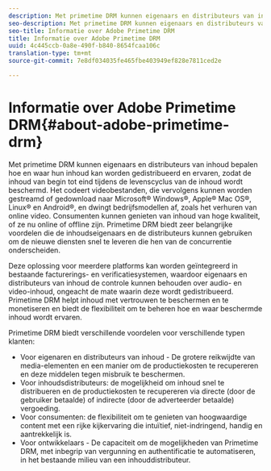 ```yaml
---
description: Met primetime DRM kunnen eigenaars en distributeurs van inhoud bepalen hoe en waar hun inhoud kan worden gedistribueerd en ervaren, zodat de inhoud van begin tot eind tijdens de levenscyclus van de inhoud wordt beschermd. Het codeert videobestanden, die vervolgens kunnen worden gestreamd of gedownload naar Microsoft® Windows®, Apple® Mac OS®, Linux® en Android®, en dwingt bedrijfsmodellen af, zoals het verhuren van online video. Consumenten kunnen genieten van inhoud van hoge kwaliteit, of ze nu online of offline zijn. Primetime DRM biedt zeer belangrijke voordelen die de inhoudseigenaars en de distributeurs kunnen gebruiken om de nieuwe diensten snel te leveren die hen van de concurrentie onderscheiden.
seo-description: Met primetime DRM kunnen eigenaars en distributeurs van inhoud bepalen hoe en waar hun inhoud kan worden gedistribueerd en ervaren, zodat de inhoud van begin tot eind tijdens de levenscyclus van de inhoud wordt beschermd. Het codeert videobestanden, die vervolgens kunnen worden gestreamd of gedownload naar Microsoft® Windows®, Apple® Mac OS®, Linux® en Android®, en dwingt bedrijfsmodellen af, zoals het verhuren van online video. Consumenten kunnen genieten van inhoud van hoge kwaliteit, of ze nu online of offline zijn. Primetime DRM biedt zeer belangrijke voordelen die de inhoudseigenaars en de distributeurs kunnen gebruiken om de nieuwe diensten snel te leveren die hen van de concurrentie onderscheiden.
seo-title: Informatie over Adobe Primetime DRM
title: Informatie over Adobe Primetime DRM
uuid: 4c445ccb-0a8e-490f-b840-8654fcaa106c
translation-type: tm+mt
source-git-commit: 7e8df034035fe465fbe403949ef828e7811ced2e

---
```



# Informatie over Adobe Primetime DRM{#about-adobe-primetime-drm}

Met primetime DRM kunnen eigenaars en distributeurs van inhoud bepalen hoe en waar hun inhoud kan worden gedistribueerd en ervaren, zodat de inhoud van begin tot eind tijdens de levenscyclus van de inhoud wordt beschermd. Het codeert videobestanden, die vervolgens kunnen worden gestreamd of gedownload naar Microsoft® Windows®, Apple® Mac OS®, Linux® en Android®, en dwingt bedrijfsmodellen af, zoals het verhuren van online video. Consumenten kunnen genieten van inhoud van hoge kwaliteit, of ze nu online of offline zijn. Primetime DRM biedt zeer belangrijke voordelen die de inhoudseigenaars en de distributeurs kunnen gebruiken om de nieuwe diensten snel te leveren die hen van de concurrentie onderscheiden.

Deze oplossing voor meerdere platforms kan worden geïntegreerd in bestaande facturerings- en verificatiesystemen, waardoor eigenaars en distributeurs van inhoud de controle kunnen behouden over audio- en video-inhoud, ongeacht de mate waarin deze wordt gedistribueerd. Primetime DRM helpt inhoud met vertrouwen te beschermen en te monetiseren en biedt de flexibiliteit om te beheren hoe en waar beschermde inhoud wordt ervaren.

Primetime DRM biedt verschillende voordelen voor verschillende typen klanten:

* Voor eigenaren en distributeurs van inhoud - De grotere reikwijdte van media-elementen en een manier om de productiekosten te recupereren en deze middelen tegen misbruik te beschermen.
* Voor inhoudsdistributeurs: de mogelijkheid om inhoud snel te distribueren en de productiekosten te recupereren via directe (door de gebruiker betaalde) of indirecte (door de adverteerder betaalde) vergoeding.
* Voor consumenten: de flexibiliteit om te genieten van hoogwaardige content met een rijke kijkervaring die intuïtief, niet-indringend, handig en aantrekkelijk is.
* Voor ontwikkelaars - De capaciteit om de mogelijkheden van Primetime DRM, met inbegrip van vergunning en authentificatie te automatiseren, in het bestaande milieu van een inhouddistributeur.

